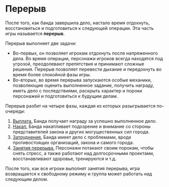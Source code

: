 
# Перерыв

После того, как банда завершила дело, настало время отдохнуть, восстановиться и подготовиться к следующей операции. Эта часть игры называется **перерыв**.

Перерыв выполняет две задачи:

- Во-первых, он позволяет игрокам отдохнуть после напряженного дела. Во время операции, персонажи игроков всегда находятся под угрозой, преодолевают препятствия и принимают сложные решения. Перерыв позволяет перевести дыхание и передохнуть во время более спокойной фазы игры.
- Во-вторых, во время перерыва запускаются особые механики, позволяющие оценить выполненное задание, получить награду, иметь дело с последствиями, раскрыть характер и пороки персонажей и подготовиться к будущим делам.

Перерыв разбит на четыре фазы, каждая из которых разыгрывается по-очереди:

1. [Выплата.](payoff) Банда получает награду за успешно выполненное дело.
2. [Накал.](heat) Банда накапливает подозрение и внимание со стороны представителей закона и других могущественных сил города.
3. [Затруднения.](entanglements) Банда имеет дело с проблемами, вроде противостоящих организаций, закона и самого города.
4. [Занятия перерыва.](downtime-activities) Персонажи потакают своим порокам, чтобы снять стресс, а также работают над долгосрочными проектами, восстанавливают здоровье, тренируются и т.д.

После того, как все игроки выполнят занятия перерыва, игра возвращается к свободному режиму и группа может работать над следующим делом.
